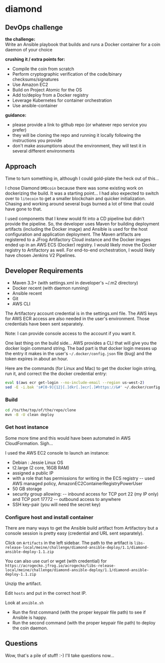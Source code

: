 # diamond
## DevOps challenge

**the challenge:**  
Write	an	Ansible	playbook	that	builds	and	runs	a	Docker	container	for	a	coin	daemon	of	your	choice

**crushing it / extra points for:**
* Compile	the	coin	from	scratch
* Perform	cryptographic	verification	of	the	code/binary	checksums/signatures
* Use	Amazon	EC2
* Build	on	Project	Atomic	for	the	OS
* Add	to/deploy	from	a	Docker	registry
* Leverage	Kubernetes	for	container	orchestration
* Use	ansible-container       

**guidance:**
* please provide a link to github repo (or whatever repo service you prefer)
* they will be cloning the repo and running it locally following the instructions you provide
* don't make assumptions about the environment, they will test it in several different environments

## Approach

Time to turn something in, although I could gold-plate the heck out of this...

I chose Diamond `DMDcoin` because there was some existing work on dockerizing the build. It was
a starting point... I had also expected to switch over to `litecoin` to get a smaller
blockchain and quicker initialization. Chasing and working around several bugs burned a
lot of time that could have gone to that.

I used components that I knew would fit into a CD pipeline but didn't provide the
pipeline. So, the developer uses Maven for building deployment artifacts (including
the Docker image) and Ansible is used for the host configuration and application
deployment. The Maven artifacts are registered to a JFrog Artifactory Cloud instance
and the Docker images ended up in an AWS ECS (Docker) registry. I would likely move
the Docker registry to Artifactory as well. For end-to-end orchestration, I would likely
have chosen Jenkins V2 Pipelines.

## Developer Requirements

* Maven 3.3+ (with settings.xml in developer's ~/.m2 directory)
* Docker recent (with daemon running)
* Ansible recent
* Git
* AWS CLI

The Artifactory account credential is in the settings.xml file. The AWS keys for
AWS ECR access are also needed in the user's environment. Those credentials have been sent separately.

Note: I can provide console access to the account if you want it.

One last thing on the build side... AWS provides a CLI that will give you the docker
login command string. The bad part is that docker login messes up the entry it makes
in the user's `~/.docker/config.json` file (bug) and the token expires in about an hour.

Here are the commands (for Linux and Mac) to get the docker login string, run it, and
correct the the docker credential entry:

```bash
eval $(aws ecr get-login --no-include-email --region us-west-2)
sed -E -i.bak 's#[0-9]{12}[.]dkr[.]ecr[.]#https://&#' ~/.docker/config.json
```

### Build

```bash
cd /to/the/top/of/the/repo/clone
mvn -B -U clean deploy
```

### Get host instance

Some more time and this would have been automated in AWS CloudFormation. Sigh...

I used the AWS EC2 console to launch an instance:
* Debian : Jessie Linux OS
* t2.large (2 core, 16GB RAM)
* assigned a public IP
* with a role that has permissions for writing in the ECS registry
-- used AWS managed policy, AmazonEC2ContainerRegistryPowerUser
* 50 GB storage
* security group allowing:
-- inbound access for TCP port 22 (my IP only) and TCP port 17772
-- outbound access to anywhere
* SSH key-pair (you will need the secret key)
  
### Configure host and install container

There are many ways to get the Ansible build artifact from Artifactory but a console
session is pretty easy (credential and URL sent separately).

Click on `Artifacts` in the left sidebar. The path to the artifact is
`libs-release-local/meine/challenge/diamond-ansible-deploy/1.1/diamond-ansible-deploy-1.1.zip`

You can also use curl or wget (with credential) for
`https://acrogecko.jfrog.io/acrogecko/libs-release-local/meine/challenge/diamond-ansible-deploy/1.1/diamond-ansible-deploy-1.1.zip`

Unzip the artifact.

Edit `hosts` and put in the correct host IP.

Look at `ansible.sh` 
- Run the first command (with the proper keypair file path) to see if Ansible is happy.
- Run the second command (with the proper keypair file path) to deploy the coin daemon.
  
## Questions

Wow, that's a pile of stuff! :-)
I'll take questions now...
